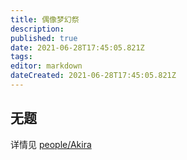 ```yaml
---
title: 偶像梦幻祭
description: 
published: true
date: 2021-06-28T17:45:05.821Z
tags:
editor: markdown
dateCreated: 2021-06-28T17:45:05.821Z
---
```


## 无题

详情见 [people/Akira](/people/Akira.md)
